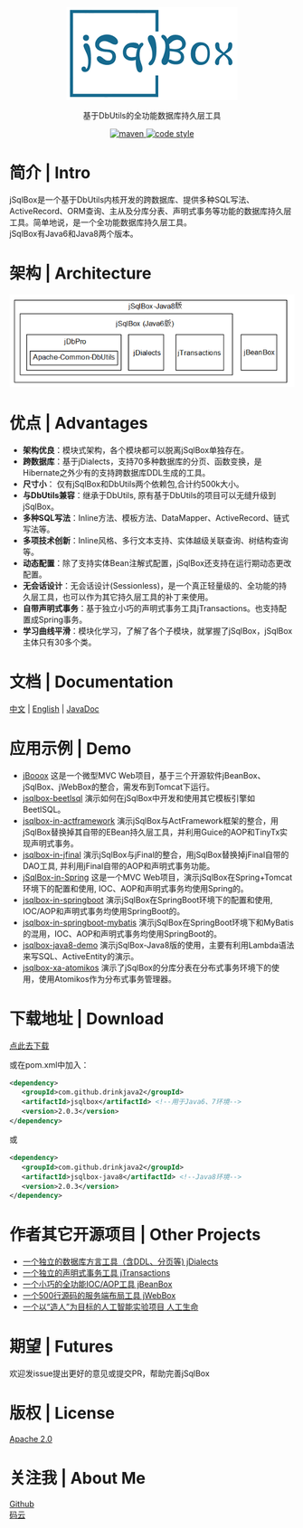 ﻿<p align="center">
  <a href="https://github.com/drinkjava2/jSqlBox">
   <img alt="jsqlbox-logo" src="jsqlbox-logo.png">
  </a>
</p>

<p align="center">
  基于DbUtils的全功能数据库持久层工具
</p>

<p align="center">
  <a href="http://search.maven.org/#search%7Cga%7C1%7Cg%3A%22com.github.drinkjava2%22%20AND%20a%3A%22jsqlbox%22">
    <img alt="maven" src="https://img.shields.io/maven-central/v/com.github.drinkjava2/jsqlbox.svg?style=flat-square">
  </a>

  <a href="https://www.apache.org/licenses/LICENSE-2.0">
    <img alt="code style" src="https://img.shields.io/badge/license-Apache%202-4EB1BA.svg?style=flat-square">
  </a>
</p>

# 简介 | Intro

jSqlBox是一个基于DbUtils内核开发的跨数据库、提供多种SQL写法、ActiveRecord、ORM查询、主从及分库分表、声明式事务等功能的数据库持久层工具。简单地说，是一个全功能数据库持久层工具。  
jSqlBox有Java6和Java8两个版本。

# 架构 | Architecture  
![image](arch.png)  

# 优点 | Advantages

- **架构优良**：模块式架构，各个模块都可以脱离jSqlBox单独存在。
- **跨数据库**：基于jDialects，支持70多种数据库的分页、函数变换，是Hibernate之外少有的支持跨数据库DDL生成的工具。
- **尺寸小**： 仅有jSqlBox和DbUtils两个依赖包,合计约500k大小。
- **与DbUtils兼容**：继承于DbUtils, 原有基于DbUtils的项目可以无缝升级到jSqlBox。
- **多种SQL写法**：Inline方法、模板方法、DataMapper、ActiveRecord、链式写法等。
- **多项技术创新**：Inline风格、多行文本支持、实体越级关联查询、树结构查询等。
- **动态配置**：除了支持实体Bean注解式配置，jSqlBox还支持在运行期动态更改配置。
- **无会话设计**：无会话设计(Sessionless)，是一个真正轻量级的、全功能的持久层工具，也可以作为其它持久层工具的补丁来使用。
- **自带声明式事务**：基于独立小巧的声明式事务工具jTransactions。也支持配置成Spring事务。
- **学习曲线平滑**：模块化学习，了解了各个子模块，就掌握了jSqlBox，jSqlBox主体只有30多个类。

# 文档 | Documentation

[中文](https://gitee.com/drinkjava2/jSqlBox/wikis/pages)  |  [English](https://github.com/drinkjava2/jSqlBox/wiki) | [JavaDoc](http://search.maven.org/#search%7Cga%7C1%7Ca%3A%22jsqlbox%22)

# 应用示例 | Demo

* [jBooox](https://gitee.com/drinkjava2/jBooox) 这是一个微型MVC Web项目，基于三个开源软件jBeanBox、jSqlBox、jWebBox的整合，需发布到Tomcat下运行。
* [jsqlbox-beetlsql](../../tree/master/demo/jsqlbox-beetlsql) 演示如何在jSqlBox中开发和使用其它模板引擎如BeetlSQL。
* [jsqlbox-in-actframework](../../tree/master/demo/jsqlbox-in-actframework) 演示jSqlBox与ActFramework框架的整合，用jSqlBox替换掉其自带的EBean持久层工具，并利用Guice的AOP和TinyTx实现声明式事务。
* [jsqlbox-in-jfinal](../../tree/master/demo/jsqlbox-in-jfinal) 演示jSqlBox与jFinal的整合，用jSqlBox替换掉jFinal自带的DAO工具, 并利用jFinal自带的AOP和声明式事务功能。
* [jSqlBox-in-Spring](../../tree/master/demo/jsqlbox-in-spring) 这是一个MVC Web项目，演示jSqlBox在Spring+Tomcat环境下的配置和使用, IOC、AOP和声明式事务均使用Spring的。
* [jsqlbox-in-springboot](../../tree/master/demo/jsqlbox-in-springboot) 演示jSqlBox在SpringBoot环境下的配置和使用, IOC/AOP和声明式事务均使用SpringBoot的。
* [jsqlbox-in-springboot-mybatis](../../tree/master/demo/jsqlbox-in-springboot-mybatis) 演示jSqlBox在SpringBoot环境下和MyBatis的混用，IOC、AOP和声明式事务均使用SpringBoot的。
* [jsqlbox-java8-demo](../../tree/master/demo/jsqlbox-java8-demo) 演示jSqlBox-Java8版的使用，主要有利用Lambda语法来写SQL、ActiveEntity的演示。
* [jsqlbox-xa-atomikos](../../tree/master/demo/jsqlbox-xa-atomikos) 演示了jSqlBox的分库分表在分布式事务环境下的使用，使用Atomikos作为分布式事务管理器。


# 下载地址 | Download

[点此去下载](http://search.maven.org/#search%7Cga%7C1%7Ca%3A%22jsqlbox%22)   

或在pom.xml中加入：

```xml
<dependency>
   <groupId>com.github.drinkjava2</groupId>
   <artifactId>jsqlbox</artifactId> <!--用于Java6、7环境-->
   <version>2.0.3</version>
</dependency> 
```
或
```xml
<dependency>
   <groupId>com.github.drinkjava2</groupId>
   <artifactId>jsqlbox-java8</artifactId> <!--Java8环境-->
   <version>2.0.3</version>
</dependency> 
```

# 作者其它开源项目 | Other Projects

- [一个独立的数据库方言工具（含DDL、分页等) jDialects](https://gitee.com/drinkjava2/jdialects)
- [一个独立的声明式事务工具 jTransactions](https://gitee.com/drinkjava2/jTransactions)
- [一个小巧的全功能IOC/AOP工具 jBeanBox](https://gitee.com/drinkjava2/jBeanBox)
- [一个500行源码的服务端布局工具 jWebBox](https://gitee.com/drinkjava2/jWebBox)
- [一个以“造人”为目标的人工智能实验项目 人工生命](https://gitee.com/drinkjava2/frog)

# 期望 | Futures

欢迎发issue提出更好的意见或提交PR，帮助完善jSqlBox

# 版权 | License

[Apache 2.0](http://www.apache.org/licenses/LICENSE-2.0)

# 关注我 | About Me
[Github](https://github.com/drinkjava2)  
[码云](https://gitee.com/drinkjava2)  

